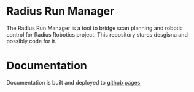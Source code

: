 # Radius Run Manager
The Radius Run Manager is a tool to bridge scan planning and robotic control for Radius Robotics project. This repository stores desgisna and possibly code for it.

# Documentation
Documentation is built and deployed to [github pages](https://als-computing.github.io/radius_robotics_software_documentation)


